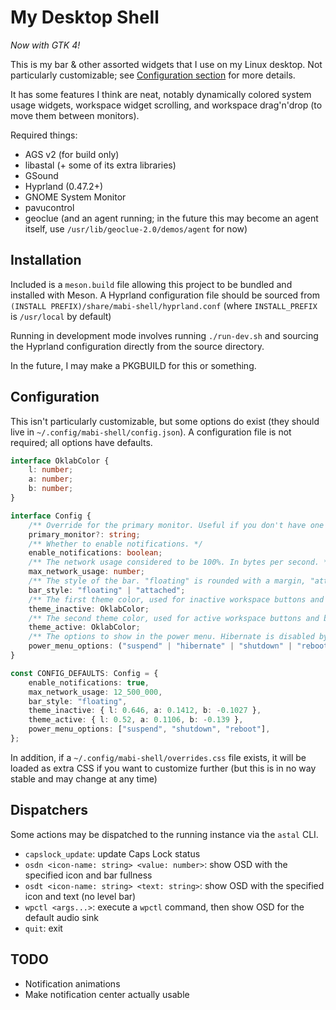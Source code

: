 # My Desktop Shell
*Now with GTK 4!*

This is my bar & other assorted widgets that I use on my Linux desktop.
Not particularly customizable; see [Configuration section](#configuration) for more details.

It has some features I think are neat, notably dynamically colored system usage widgets,
workspace widget scrolling, and workspace drag'n'drop (to move them between monitors).

Required things:
- AGS v2 (for build only)
- libastal (+ some of its extra libraries)
- GSound
- Hyprland (0.47.2+)
- GNOME System Monitor
- pavucontrol
- geoclue (and an agent running; in the future this may become an agent itself, use `/usr/lib/geoclue-2.0/demos/agent` for now)

## Installation
Included is a `meson.build` file allowing this project to be bundled and installed with Meson.
A Hyprland configuration file should be sourced from `(INSTALL PREFIX)/share/mabi-shell/hyprland.conf`
(where `INSTALL_PREFIX` is `/usr/local` by default)

Running in development mode involves running `./run-dev.sh`
and sourcing the Hyprland configuration directly from the source directory.

In the future, I may make a PKGBUILD for this or something.

## Configuration
This isn't particularly customizable, but some options do exist (they should live in `~/.config/mabi-shell/config.json`).
A configuration file is not required; all options have defaults.
```ts
interface OklabColor {
    l: number;
    a: number;
    b: number;
}

interface Config {
    /** Override for the primary monitor. Useful if you don't have one set as primary. */
    primary_monitor?: string;
    /** Whether to enable notifications. */
    enable_notifications: boolean;
    /** The network usage considered to be 100%. In bytes per second. */
    max_network_usage: number;
    /** The style of the bar. "floating" is rounded with a margin, "attached" has no margins */
    bar_style: "floating" | "attached";
    /** The first theme color, used for inactive workspace buttons and badges with 0 usage. */
    theme_inactive: OklabColor;
    /** The second theme color, used for active workspace buttons and badges with maximum usage. */
    theme_active: OklabColor;
    /** The options to show in the power menu. Hibernate is disabled by default. */
    power_menu_options: ("suspend" | "hibernate" | "shutdown" | "reboot")[];
}

const CONFIG_DEFAULTS: Config = {
    enable_notifications: true,
    max_network_usage: 12_500_000,
    bar_style: "floating",
    theme_inactive: { l: 0.646, a: 0.1412, b: -0.1027 },
    theme_active: { l: 0.52, a: 0.1106, b: -0.139 },
    power_menu_options: ["suspend", "shutdown", "reboot"],
};
```
In addition, if a `~/.config/mabi-shell/overrides.css` file exists, it will be loaded as extra CSS
if you want to customize further (but this is in no way stable and may change at any time)

## Dispatchers
Some actions may be dispatched to the running instance via the `astal` CLI.
- `capslock_update`: update Caps Lock status
- `osdn <icon-name: string> <value: number>`: show OSD with the specified icon and bar fullness
- `osdt <icon-name: string> <text: string>`: show OSD with the specified icon and text (no level bar)
- `wpctl <args...>`: execute a `wpctl` command, then show OSD for the default audio sink
- `quit`: exit

## TODO
- Notification animations
- Make notification center actually usable
